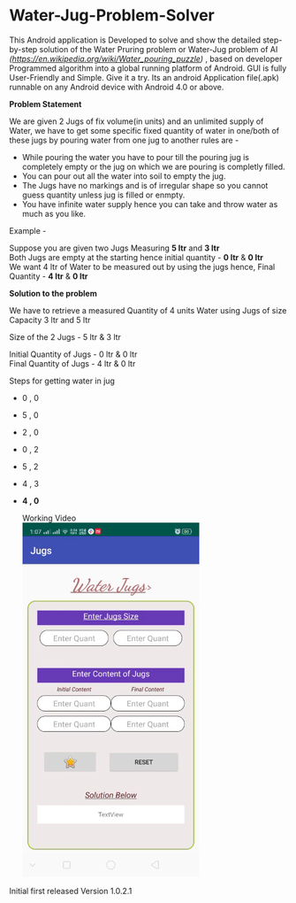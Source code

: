 # Water-Jug-Problem-Solver
This Android application is Developed to solve and show the detailed step-by-step solution of the Water Pruring problem or Water-Jug problem of AI _(https://en.wikipedia.org/wiki/Water_pouring_puzzle)_ , based on developer Programmed algorithm into a global running platform of Android. GUI is fully User-Friendly and Simple. Give it a try.
Its an android Application file(.apk) runnable on any Android device with Android 4.0 or above.

**Problem Statement**

We are given 2 Jugs of fix volume(in units) and an unlimited supply of Water, we have to get some specific fixed quantity of water in one/both of these jugs by pouring water from one jug to another rules are - 
- While pouring the water you have to pour till the pouring jug is completely empty or the jug on which we are pouring is completly filled.
- You can pour out all the water into soil to empty the jug. 
- The Jugs have no markings and is of irregular shape so you cannot guess quantity unless jug is filled or enmpty.
- You have infinite water supply hence you can take and throw water as much as you like.

Example -  

Suppose you are given two Jugs Measuring **5 ltr** and **3 ltr**  
Both Jugs are empty at the starting hence initial quantity - **0 ltr** & **0 ltr**  
We want 4 ltr of Water to be measured out by using the jugs hence, Final Quantity - **4 ltr** & **0 ltr**  

**Solution to the problem**

We have to retrieve a measured  Quantity of 4 units Water using Jugs of size Capacity 3 ltr and 5 ltr

Size of the 2 Jugs - 5 ltr & 3 ltr

Initial Quantity of Jugs - 0 ltr & 0 ltr  
Final Quantity of Jugs - 4 ltr & 0 ltr

Steps for getting water in jug

- 0 , 0
- 5 , 0
- 2 , 0
- 0 , 2
- 5 , 2
- 4 , 3
- **4 , 0**

    Working Video  
![Working Videol_image](https://github.com/AnmolK99/Water-Jug-Problem-Solver/blob/master/Images/Working_Video.gif)

Initial first released Version 1.0.2.1
